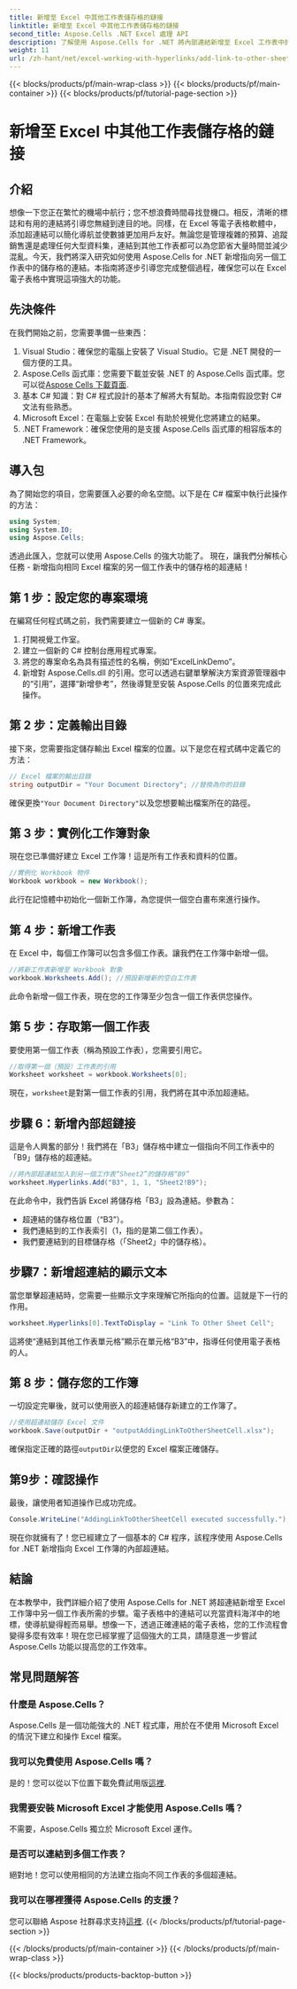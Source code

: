 ```yaml
---
title: 新增至 Excel 中其他工作表儲存格的鏈接
linktitle: 新增至 Excel 中其他工作表儲存格的鏈接
second_title: Aspose.Cells .NET Excel 處理 API
description: 了解使用 Aspose.Cells for .NET 將內部連結新增至 Excel 工作表中的儲存格。輕鬆增強電子表格中的導覽。
weight: 11
url: /zh-hant/net/excel-working-with-hyperlinks/add-link-to-other-sheet-cell/
---
```


{{< blocks/products/pf/main-wrap-class >}}
{{< blocks/products/pf/main-container >}}
{{< blocks/products/pf/tutorial-page-section >}}

# 新增至 Excel 中其他工作表儲存格的鏈接

## 介紹
想像一下您正在繁忙的機場中航行；您不想浪費時間尋找登機口。相反，清晰的標誌和有用的連結將引導您無縫到達目的地。同樣，在 Excel 等電子表格軟體中，添加超連結可以簡化導航並使數據更加用戶友好。無論您是管理複雜的預算、追蹤銷售還是處理任何大型資料集，連結到其他工作表都可以為您節省大量時間並減少混亂。今天，我們將深入研究如何使用 Aspose.Cells for .NET 新增指向另一個工作表中的儲存格的連結。本指南將逐步引導您完成整個過程，確保您可以在 Excel 電子表格中實現這項強大的功能。
## 先決條件
在我們開始之前，您需要準備一些東西：
1. Visual Studio：確保您的電腦上安裝了 Visual Studio。它是 .NET 開發的一個方便的工具。
2. Aspose.Cells 函式庫：您需要下載並安裝 .NET 的 Aspose.Cells 函式庫。您可以從[Aspose Cells 下載頁面](https://releases.aspose.com/cells/net/).
3. 基本 C# 知識：對 C# 程式設計的基本了解將大有幫助。本指南假設您對 C# 文法有些熟悉。
4. Microsoft Excel：在電腦上安裝 Excel 有助於視覺化您將建立的結果。
5. .NET Framework：確保您使用的是支援 Aspose.Cells 函式庫的相容版本的 .NET Framework。
## 導入包
為了開始您的項目，您需要匯入必要的命名空間。以下是在 C# 檔案中執行此操作的方法：
```csharp
using System;
using System.IO;
using Aspose.Cells;
```
透過此匯入，您就可以使用 Aspose.Cells 的強大功能了。 
現在，讓我們分解核心任務 - 新增指向相同 Excel 檔案的另一個工作表中的儲存格的超連結！ 
## 第 1 步：設定您的專案環境
在編寫任何程式碼之前，我們需要建立一個新的 C# 專案。 
1. 打開視覺工作室。
2. 建立一個新的 C# 控制台應用程式專案。 
3. 將您的專案命名為具有描述性的名稱，例如“ExcelLinkDemo”。
4. 新增對 Aspose.Cells.dll 的引用。您可以透過右鍵單擊解決方案資源管理器中的“引用”，選擇“新增參考”，然後導覽至安裝 Aspose.Cells 的位置來完成此操作。
## 第 2 步：定義輸出目錄
接下來，您需要指定儲存輸出 Excel 檔案的位置。以下是您在程式碼中定義它的方法：
```csharp
// Excel 檔案的輸出目錄
string outputDir = "Your Document Directory"; //替換為你的目錄
```
確保更換`"Your Document Directory"`以及您想要輸出檔案所在的路徑。
## 第 3 步：實例化工作簿對象
現在您已準備好建立 Excel 工作簿！這是所有工作表和資料的位置。
```csharp
//實例化 Workbook 物件
Workbook workbook = new Workbook();
```
此行在記憶體中初始化一個新工作簿，為您提供一個空白畫布來進行操作。
## 第 4 步：新增工作表
在 Excel 中，每個工作簿可以包含多個工作表。讓我們在工作簿中新增一個。
```csharp
//將新工作表新增至 Workbook 對象
workbook.Worksheets.Add(); //預設新增新的空白工作表
```
此命令新增一個工作表，現在您的工作簿至少包含一個工作表供您操作。
## 第 5 步：存取第一個工作表
要使用第一個工作表（稱為預設工作表），您需要引用它。
```csharp
//取得第一個（預設）工作表的引用
Worksheet worksheet = workbook.Worksheets[0];
```
現在，`worksheet`是對第一個工作表的引用，我們將在其中添加超連結。
## 步驟 6：新增內部超鏈接
這是令人興奮的部分！我們將在「B3」儲存格中建立一個指向不同工作表中的「B9」儲存格的超連結。
```csharp
//將內部超連結加入到另一個工作表“Sheet2”的儲存格“B9”
worksheet.Hyperlinks.Add("B3", 1, 1, "Sheet2!B9");
```
在此命令中，我們告訴 Excel 將儲存格「B3」設為連結。參數為：
- 超連結的儲存格位置（“B3”）。
- 我們連結到的工作表索引（1，指的是第二個工作表）。
- 我們要連結到的目標儲存格（「Sheet2」中的儲存格）。
## 步驟7：新增超連結的顯示文本
當您單擊超連結時，您需要一些顯示文字來理解它所指向的位置。這就是下一行的作用。
```csharp
worksheet.Hyperlinks[0].TextToDisplay = "Link To Other Sheet Cell";
```
這將使“連結到其他工作表單元格”顯示在單元格“B3”中，指導任何使用電子表格的人。
## 第 8 步：儲存您的工作簿
一切設定完畢後，就可以使用嵌入的超連結儲存新建立的工作簿了。
```csharp
//使用超連結儲存 Excel 文件
workbook.Save(outputDir + "outputAddingLinkToOtherSheetCell.xlsx");
```
確保指定正確的路徑`outputDir`以便您的 Excel 檔案正確儲存。
## 第9步：確認操作
最後，讓使用者知道操作已成功完成。
```csharp
Console.WriteLine("AddingLinkToOtherSheetCell executed successfully.");
```
現在你就擁有了！您已經建立了一個基本的 C# 程序，該程序使用 Aspose.Cells for .NET 新增指向 Excel 工作簿的內部超連結。
## 結論
在本教學中，我們詳細介紹了使用 Aspose.Cells for .NET 將超連結新增至 Excel 工作簿中另一個工作表所需的步驟。電子表格中的連結可以充當資料海洋中的地標，使導航變得輕而易舉。想像一下，透過正確連結的電子表格，您的工作流程會變得多麼有效率！現在您已經掌握了這個強大的工具，請隨意進一步嘗試 Aspose.Cells 功能以提高您的工作效率。
## 常見問題解答
### 什麼是 Aspose.Cells？  
Aspose.Cells 是一個功能強大的 .NET 程式庫，用於在不使用 Microsoft Excel 的情況下建立和操作 Excel 檔案。
### 我可以免費使用 Aspose.Cells 嗎？  
是的！您可以從以下位置下載免費試用版[這裡](https://releases.aspose.com/).
### 我需要安裝 Microsoft Excel 才能使用 Aspose.Cells 嗎？  
不需要，Aspose.Cells 獨立於 Microsoft Excel 運作。
### 是否可以連結到多個工作表？  
絕對地！您可以使用相同的方法建立指向不同工作表的多個超連結。
### 我可以在哪裡獲得 Aspose.Cells 的支援？  
您可以聯絡 Aspose 社群尋求支持[這裡](https://forum.aspose.com/c/cells/9).
{{< /blocks/products/pf/tutorial-page-section >}}

{{< /blocks/products/pf/main-container >}}
{{< /blocks/products/pf/main-wrap-class >}}

{{< blocks/products/products-backtop-button >}}
